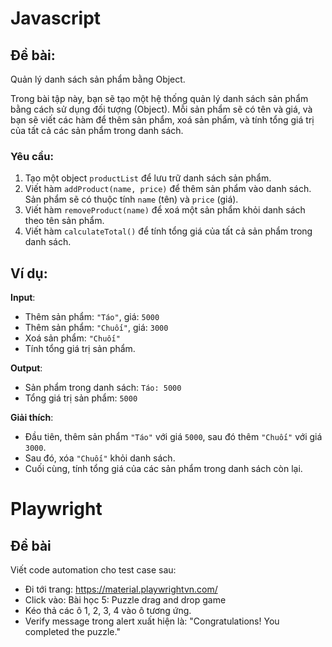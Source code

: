 # Javascript
## Đề bài:
Quản lý danh sách sản phẩm bằng Object.

Trong bài tập này, bạn sẽ tạo một hệ thống quản lý danh sách sản phẩm bằng cách sử dụng đối tượng (Object). Mỗi sản phẩm sẽ có tên và giá, và bạn sẽ viết các hàm để thêm sản phẩm, xoá sản phẩm, và tính tổng giá trị của tất cả các sản phẩm trong danh sách.

### Yêu cầu:
1. Tạo một object `productList` để lưu trữ danh sách sản phẩm.
2. Viết hàm `addProduct(name, price)` để thêm sản phẩm vào danh sách. Sản phẩm sẽ có thuộc tính `name` (tên) và `price` (giá).
3. Viết hàm `removeProduct(name)` để xoá một sản phẩm khỏi danh sách theo tên sản phẩm.
4. Viết hàm `calculateTotal()` để tính tổng giá của tất cả sản phẩm trong danh sách.

## Ví dụ:
**Input**: 
- Thêm sản phẩm: `"Táo"`, giá: `5000`
- Thêm sản phẩm: `"Chuối"`, giá: `3000`
- Xoá sản phẩm: `"Chuối"`
- Tính tổng giá trị sản phẩm.

**Output**: 
- Sản phẩm trong danh sách: `Táo: 5000`
- Tổng giá trị sản phẩm: `5000`

**Giải thích**:
- Đầu tiên, thêm sản phẩm `"Táo"` với giá `5000`, sau đó thêm `"Chuối"` với giá `3000`.
- Sau đó, xóa `"Chuối"` khỏi danh sách.
- Cuối cùng, tính tổng giá của các sản phẩm trong danh sách còn lại.

# Playwright
## Đề bài
Viết code automation cho test case sau:
- Đi tới trang: https://material.playwrightvn.com/
- Click vào: Bài học 5: Puzzle drag and drop game
- Kéo thả các ô 1, 2, 3, 4 vào ô tương ứng.
- Verify message trong alert xuất hiện là: "Congratulations! You completed the puzzle."